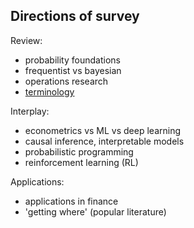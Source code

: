 ## Directions of survey

Review:

- probability foundations
- frequentist vs bayesian
- operations research 
- [terminology](glossary.rst)

Interplay:

- econometrics vs ML vs deep learning
- causal inference, interpretable models
- probabilistic programming
- reinforcement learning (RL)

Applications:

- applications in finance
- 'getting where' (popular literature) 

